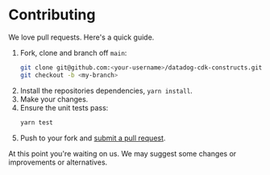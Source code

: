 # Contributing

We love pull requests. Here's a quick guide.

1. Fork, clone and branch off `main`:
    ```bash
    git clone git@github.com:<your-username>/datadog-cdk-constructs.git
    git checkout -b <my-branch>
    ```
2. Install the repositories dependencies, `yarn install`.
3. Make your changes.
4. Ensure the unit tests pass:
    ```bash
    yarn test
    ```
1. Push to your fork and [submit a pull request][pr].

[pr]: https://github.com/your-username/datadog-cdk-constructs/compare/DataDog:main...main

At this point you're waiting on us. We may suggest some changes or improvements or alternatives.
